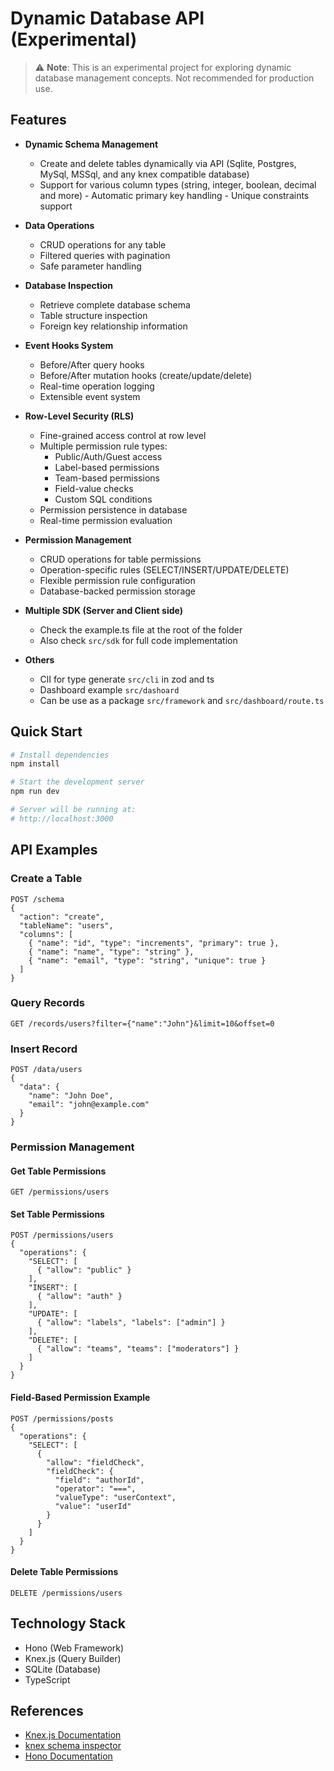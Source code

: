 # Dynamic Database API (Experimental)

> ⚠️ **Note**: This is an experimental project for exploring dynamic database management concepts. Not recommended for production use.

## Features

- **Dynamic Schema Management**
  - Create and delete tables dynamically via API (Sqlite, Postgres, MySql, MSSql, and any knex compatible database)
  - Support for various column types (string, integer, boolean, decimal and more) - Automatic primary key handling - Unique constraints support
- **Data Operations**

  - CRUD operations for any table
  - Filtered queries with pagination
  - Safe parameter handling

- **Database Inspection**

  - Retrieve complete database schema
  - Table structure inspection
  - Foreign key relationship information

- **Event Hooks System**

  - Before/After query hooks
  - Before/After mutation hooks (create/update/delete)
  - Real-time operation logging
  - Extensible event system

- **Row-Level Security (RLS)**

  - Fine-grained access control at row level
  - Multiple permission rule types:
    - Public/Auth/Guest access
    - Label-based permissions
    - Team-based permissions
    - Field-value checks
    - Custom SQL conditions
  - Permission persistence in database
  - Real-time permission evaluation

- **Permission Management**
  - CRUD operations for table permissions
  - Operation-specific rules (SELECT/INSERT/UPDATE/DELETE)
  - Flexible permission rule configuration
  - Database-backed permission storage

- **Multiple SDK (Server and Client side)**
  - Check the example.ts file at the root of the folder
  - Also check `src/sdk` for full code implementation

- **Others**
  - ClI for type generate `src/cli` in zod and ts
  - Dashboard example `src/dashoard`
  - Can be use as a package `src/framework` and `src/dashboard/route.ts`

## Quick Start

```bash
# Install dependencies
npm install

# Start the development server
npm run dev

# Server will be running at:
# http://localhost:3000
```

## API Examples

### Create a Table

```http
POST /schema
{
  "action": "create",
  "tableName": "users",
  "columns": [
    { "name": "id", "type": "increments", "primary": true },
    { "name": "name", "type": "string" },
    { "name": "email", "type": "string", "unique": true }
  ]
}
```

### Query Records

```http
GET /records/users?filter={"name":"John"}&limit=10&offset=0
```

### Insert Record

```http
POST /data/users
{
  "data": {
    "name": "John Doe",
    "email": "john@example.com"
  }
}
```

### Permission Management

#### Get Table Permissions

```http
GET /permissions/users
```

#### Set Table Permissions

```http
POST /permissions/users
{
  "operations": {
    "SELECT": [
      { "allow": "public" }
    ],
    "INSERT": [
      { "allow": "auth" }
    ],
    "UPDATE": [
      { "allow": "labels", "labels": ["admin"] }
    ],
    "DELETE": [
      { "allow": "teams", "teams": ["moderators"] }
    ]
  }
}
```

#### Field-Based Permission Example

```http
POST /permissions/posts
{
  "operations": {
    "SELECT": [
      {
        "allow": "fieldCheck",
        "fieldCheck": {
          "field": "authorId",
          "operator": "===",
          "valueType": "userContext",
          "value": "userId"
        }
      }
    ]
  }
}
```

#### Delete Table Permissions

```http
DELETE /permissions/users
```

## Technology Stack

- Hono (Web Framework)
- Knex.js (Query Builder)
- SQLite (Database)
- TypeScript


## References

- [Knex.js Documentation](https://knexjs.org/)
- [knex schema inspector](https://github.com/knex/knex-schema-inspector)
- [Hono Documentation](https://hono.dev/)
<!-- - [https://github.com/arthurkushman/buildsqlx?utm_campaign=awesomego&utm_medium=referral&utm_source=awesomego](For Golang)
- [https://awesome-go.com/sql-query-builders/](For Golang) -->
<!-- explore save-eval for more complex case -->
